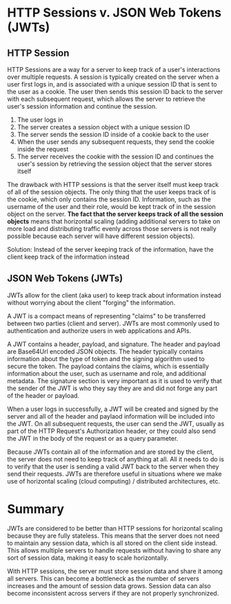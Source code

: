 # HTTP Sessions v. JSON Web Tokens (JWTs)

## HTTP Session
HTTP Sessions are a way for a server to keep track of a user's interactions over multiple requests. A session is typically created on the server when a user first logs in, and is associated with a unique session ID that is sent to the user as a cookie. The user then sends this session ID back to the server with each subsequent request, which allows the server to retrieve the user's session information and continue the session.

1. The user logs in
2. The server creates a session object with a unique session ID
3. The server sends the session ID inside of a cookie back to the user
4. When the user sends any subsequent requests, they send the cookie inside the request
4. The server receives the cookie with the session ID and continues the user's session by retrieving the session object that the server stores itself

The drawback with HTTP sessions is that the server itself must keep track of all of the session objects. The only thing that the user keeps track of is the cookie, which only contains the session ID. Information, such as the username of the user and their role, would be kept track of in the session object on the server. **The fact that the server keeps track of all the session objects** means that horizontal scaling (adding additional servers to take on more load and distributing traffic evenly across those servers is not really possible because each server will have different session objects).

Solution: Instead of the server keeping track of the information, have the client keep track of the information instead

## JSON Web Tokens (JWTs)
JWTs allow for the client (aka user) to keep track about information instead without worrying about the client "forging" the information. 

A JWT is a compact means of representing "claims" to be transferred between two parties (client and server). JWTs are most commonly used to authentication and authorize users in web applications and APIs.

A JWT contains a header, payload, and signature. The header and payload are Base64Url encoded JSON objects. The header typically contains information about the type of token and the signing algorithm used to secure the token. The payload contains the claims, which is essentially information about the user, such as username and role, and additional metadata. The signature section is very important as it is used to verify that the sender of the JWT is who they say they are and did not forge any part of the header or payload.

When a user logs in successfully, a JWT will be created and signed by the server and all of the header and paylaod information will be included into the JWT. On all subsequent requests, the user can send the JWT, usually as part of the HTTP Request's Authorization header, or they could also send the JWT in the body of the request or as a query parameter.

Because JWTs contain all of the information and are stored by the client, the server does not need to keep track of anything at all. All it needs to do is to verify that the user is sending a valid JWT back to the server when they send their requests. JWTs are therefore useful in situations where we make use of horizontal scaling (cloud computing) / distributed architectures, etc.

# Summary
JWTs are considered to be better than HTTP sessions for horizontal scaling because they are fully stateless. This means that the server does not need to maintain any session data, which is all stored on the client side instead. This allows multiple servers to handle requests without having to share any sort of session data, making it easy to scale horizontally.

With HTTP sessions, the server must store session data and share it among all servers. This can become a bottleneck as the number of servers increases and the amount of session data grows. Session data can also become inconsistent across servers if they are not properly synchronized.
